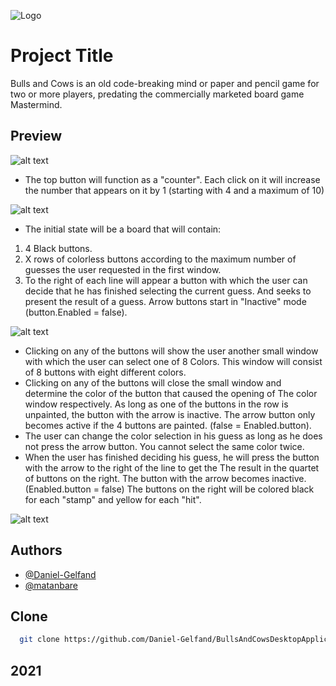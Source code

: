 
![Logo](https://www.linkpicture.com/q/linkedin_banner_image_2_5.png)


# Project Title

Bulls and Cows is an old code-breaking mind or paper and pencil game for two or more players, predating the commercially marketed board game Mastermind.


## Preview

![alt text](https://www.linkpicture.com/q/Screenshot_1_46.jpg)

* The top button will function as a "counter". Each click on it will increase the number that appears on it by 1 (starting with 4 and a maximum of 10)

![alt text](https://www.linkpicture.com/q/Screenshot_2_26.jpg)

* The initial state will be a board that will contain:
1. 4 Black buttons.
2. X rows of colorless buttons according to the maximum number of guesses the user requested in the first window.
3. To the right of each line will appear a button with which the user can decide that he has finished selecting the current guess.
And seeks to present the result of a guess. Arrow buttons start in "Inactive" mode
(button.Enabled = false).

![alt text](https://www.linkpicture.com/q/Screenshot_3_14.jpg)

* Clicking on any of the buttons will show the user another small window with which the user can select one of 8
Colors. This window will consist of 8 buttons with eight different colors.
* Clicking on any of the buttons will close the small window and determine the color of the button that caused the opening of
The color window respectively. As long as one of the buttons in the row is unpainted, the button with the arrow is inactive.
  The arrow button only becomes active if the 4 buttons are painted. (false = Enabled.button).
* The user can change the color selection in his guess as long as he does not press the arrow button.
You cannot select the same color twice.
* When the user has finished deciding his guess, he will press the button with the arrow to the right of the line to get the
The result in the quartet of buttons on the right. The button with the arrow becomes inactive. (Enabled.button = false)
The buttons on the right will be colored black for each "stamp" and yellow for each "hit".

![alt text](https://www.linkpicture.com/q/Screenshot_4_17.jpg)





## Authors

- [@Daniel-Gelfand](https://github.com/Daniel-Gelfand)
- [@matanbare](https://github.com/matanbare)

## Clone 

```bash
  git clone https://github.com/Daniel-Gelfand/BullsAndCowsDesktopApplication.git
```

## 2021
